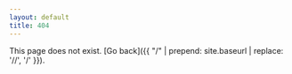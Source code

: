 ```yaml
---
layout: default
title: 404
---
```


This page does not exist. [Go back]({{ "/" | prepend: site.baseurl | replace: '//', '/' }}).

<h6 id="dateTimeInfo"></h6>